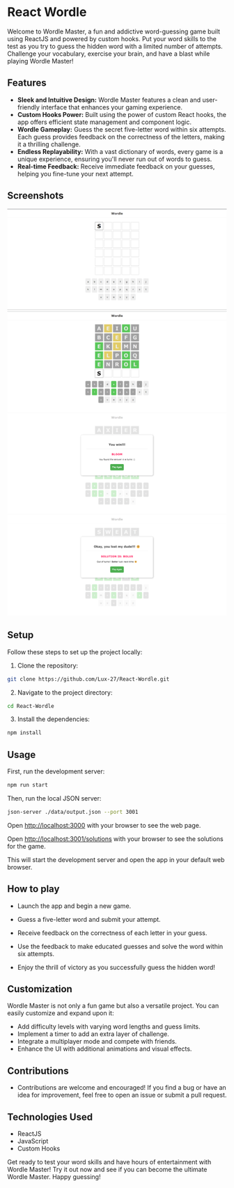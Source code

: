 # React Wordle

Welcome to Wordle Master, a fun and addictive word-guessing game built using ReactJS and powered by custom hooks. Put your word skills to the test as you try to guess the hidden word with a limited number of attempts. Challenge your vocabulary, exercise your brain, and have a blast while playing Wordle Master!

## Features

- **Sleek and Intuitive Design:** Wordle Master features a clean and user-friendly interface that enhances your gaming experience.
- **Custom Hooks Power:** Built using the power of custom React hooks, the app offers efficient state management and component logic.
- **Wordle Gameplay:** Guess the secret five-letter word within six attempts. Each guess provides feedback on the correctness of the letters, making it a thrilling challenge.
- **Endless Replayability:** With a vast dictionary of words, every game is a unique experience, ensuring you'll never run out of words to guess.
- **Real-time Feedback:** Receive immediate feedback on your guesses, helping you fine-tune your next attempt.

## Screenshots
![Wordle App Screenshot 1](public/1.png)
![Wordle App Screenshot 4](public/4.png)
![Wordle App Screenshot 2](public/3.png)
![Wordle App Screenshot 3](public/2.png)

## Setup

Follow these steps to set up the project locally:

1. Clone the repository:
```bash
git clone https://github.com/Lux-27/React-Wordle.git
```

2. Navigate to the project directory:
```bash
cd React-Wordle
```
3. Install the dependencies:
```bash
npm install
```

## Usage

First, run the development server:

```bash
npm run start
```

Then, run the local JSON server:

```bash
json-server ./data/output.json --port 3001
```

Open [http://localhost:3000](http://localhost:3000) with your browser to see the web page.

Open [http://localhost:3001/solutions](http://localhost:3001/solutions) with your browser to see the solutions for the game.


This will start the development server and open the app in your default web browser.

## How to play
- Launch the app and begin a new game.

- Guess a five-letter word and submit your attempt.

- Receive feedback on the correctness of each letter in your guess.

- Use the feedback to make educated guesses and solve the word within six attempts.

- Enjoy the thrill of victory as you successfully guess the hidden word!

## Customization
Wordle Master is not only a fun game but also a versatile project. You can easily customize and expand upon it:
- Add difficulty levels with varying word lengths and guess limits.
- Implement a timer to add an extra layer of challenge.
- Integrate a multiplayer mode and compete with friends.
- Enhance the UI with additional animations and visual effects.

## Contributions
- Contributions are welcome and encouraged! If you find a bug or have an idea for improvement, feel free to open an issue or submit a pull request.

## Technologies Used

- ReactJS
- JavaScript
- Custom Hooks

Get ready to test your word skills and have hours of entertainment with Wordle Master! Try it out now and see if you can become the ultimate Wordle Master. Happy guessing!
